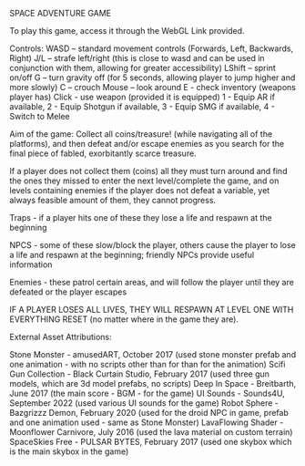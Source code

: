 SPACE ADVENTURE GAME

To play this game, access it through the WebGL Link provided.

Controls: 
WASD – standard movement controls (Forwards, Left, Backwards, Right)
J/L – strafe left/right (this is close to wasd and can be used in conjunction with them, allowing for greater accessibility)
LShift – sprint on/off
G – turn gravity off (for 5 seconds, allowing player to jump higher and more slowly)
C – crouch
Mouse – look around 
E - check inventory (weapons player has)
Click - use weapon (provided it is equipped)
1 - Equip AR if available, 2 - Equip Shotgun if available, 3 - Equip SMG if available, 4 - Switch to Melee



Aim of the game: Collect all coins/treasure! (while navigating  all of the platforms), and then defeat and/or escape enemies as you search for the final piece of fabled, exorbitantly scarce treasure.

If a player does not collect them (coins) all they must turn around and find the ones they missed to enter the next level/complete the game, and on levels containing enemies if the player does not defeat a variable, yet always feasible amount of them, they cannot progress.

Traps - if a player hits one of these they lose a life and respawn at the beginning

NPCS - some of these slow/block the player, others cause the player to lose a life and respawn at the beginning; friendly NPCs provide useful information
		
Enemies - these patrol certain areas, and will follow the player until they are defeated or the player escapes

IF A PLAYER LOSES ALL LIVES, THEY WILL RESPAWN AT LEVEL ONE WITH EVERYTHING RESET (no matter where in the game they are).

External Asset Attributions:

Stone Monster - amusedART, October 2017 (used stone monster prefab and one animation - with no scripts other than for than for the animation)
Scifi Gun Collection - Black Curtain Studio, February 2017 (used three gun models, which are 3d model prefabs, no scripts)
Deep In Space - Breitbarth, June 2017 (the main score - BGM - for the game)
UI Sounds - Sounds4U, September 2022 (used various UI sounds for the game)
Robot Sphere - Bazgrizzz Demon, February 2020 (used for the droid NPC in game, prefab and one animation used - same as Stone Monster)
LavaFlowing Shader - Moonflower Carnivore, July 2016 (used the lava material on custom terrain)
SpaceSkies Free - PULSAR BYTES, February 2017 (used one skybox which is the main skybox in the game)
